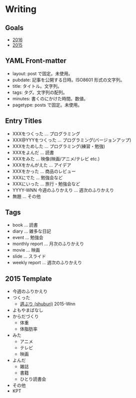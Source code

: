 # Writing

## Goals

- [2016](./goals/2016.md)
- [2015](./goals/2015.md)

## YAML Front-matter

- layout: post で固定。未使用。
- pubdate: 記事を公開する日時。ISO8601 形式の文字列。
- title: タイトル。文字列。
- tags: タグ。文字列の配列。
- minutes: 書くのにかけた時間。数値。
- pagetype: posts で固定。未使用。

## Entry Titles

- XXXをつくった             ... プログラミング
- XXX@YYYをつくった         ... プログラミング(バージョンアップ)
- XXXをためした             ... プログラミング(練習・勉強)
- XXXをよんだ               ... 読書
- XXXをみた                 ... 映像(映画/アニメ/テレビ etc.)
- XXXをかんがえた           ... アイデア
- XXXをかった               ... 商品のレビュー
- XXXにでた                 ... 勉強会など
- XXXにいった               ... 旅行・勉強会など
- YYYY-WNN 今週のふりかえり ... 週次のふりかえり
- 無題                      ... その他

## Tags

- book           ... 読書
- diary          ... 雑多な日記
- event          ... 勉強会
- monthly report ... 月次のふりかえり
- movie          ... 映画
- slide          ... スライド
- weekly report  ... 週次のふりかえり

## 2015 Template

- 今週のふりかえり
- つくった
  - [週ぶり (shuburi)][shuburi] 2015-Wnn
- よもやまばなし
- からだづくり
  - 体重
  - 体脂肪率
- みた
  - アニメ
  - テレビ
  - 映画
- よんだ
  - 雑誌
  - 書籍
  - ひとり読書会
- その他
- KPT

[shuburi]: http://shuburi.org

